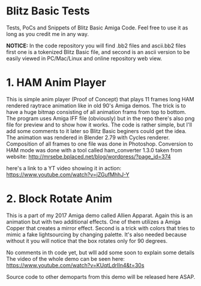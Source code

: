 # Blitz Basic Tests

Tests, PoCs and Snippets of Blitz Basic Amiga Code.
Feel free to use it as long as you credit me in any way.

__NOTICE:__
In the code repository you will find .bb2 files and ascii.bb2 files
first one is a tokenized Blitz Basic file, and second is an ascii version to be easily viewed in PC/Mac/Linux and online repository web view. 

# 1. HAM Anim Player

This is simple anim player (Proof of Concept) that plays 11 frames long HAM rendered raytrace animation like in old 90's Amiga demos.
The trick is to have a huge bitmap consisting of all animation frams from top to bottom. The program uses Amiga IFF file (obviously) but in the repo there's also png file for preview and to show how it works.
The code is rather simple, but I'll add some comments to it later so Blitz Basic beginers could get the idea.
The animation was rendered in Blender 2.79 with Cycles renderer. Composition of all frames to one file was done in Photoshop. Conversion to HAM mode was done with a tool called ham_converter 1.3.0 taken from website: http://mrsebe.bplaced.net/blog/wordpress/?page_id=374

here's a link to a YT video showing it in action:
https://www.youtube.com/watch?v=jZGufMhhJ-Y

# 2. Block Rotate Anim

This is a part of my 2017 Amiga demo called Allien Apparat. Again this is an animation but with two additional effects. 
One of them utilizes a Amiga Copper that creates a mirror effect. Second is a trick with colors that tries to mimic a fake lightsourcing by changing palette. It's also needed because without it you will notice that the box rotates only for 90 degrees. 

No comments in th code yet, but wlll add some soon to explain some details
The video of the whole demo can be seen here:
https://www.youtube.com/watch?v=KUqtLdrIIn4&t=30s

Source code to other demoparts from this demo will be released here ASAP.




